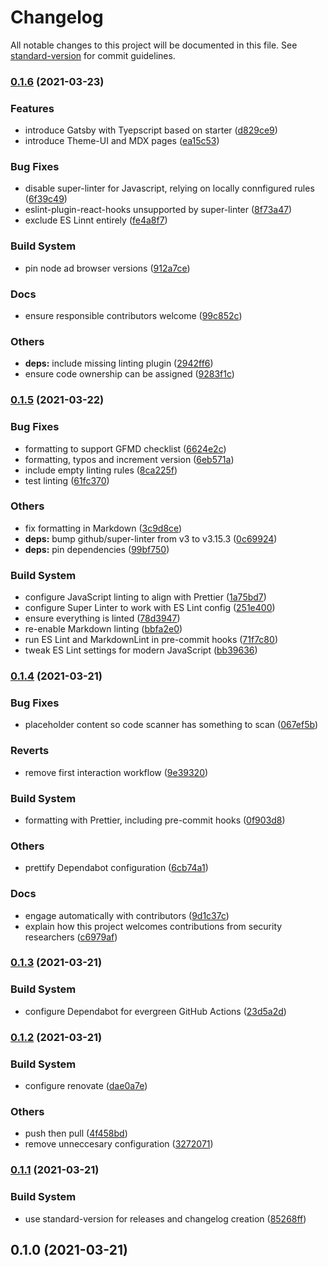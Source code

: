 # Changelog

All notable changes to this project will be documented in this file. See [standard-version](https://github.com/conventional-changelog/standard-version) for commit guidelines.

### [0.1.6](https://github.com/grendel-consulting/risen-world/compare/v0.1.5...v0.1.6) (2021-03-23)


### Features

* introduce Gatsby with Tyepscript based on starter ([d829ce9](https://github.com/grendel-consulting/risen-world/commit/d829ce9d9f9e216d5dc7d34de0adf1cf73171c96))
* introduce Theme-UI and MDX pages ([ea15c53](https://github.com/grendel-consulting/risen-world/commit/ea15c5372ede479bab428f1e1199aa2be3cc6900))


### Bug Fixes

* disable super-linter for Javascript, relying on locally connfigured rules ([6f39c49](https://github.com/grendel-consulting/risen-world/commit/6f39c49814e54eb0cc3d33a7c23401feec590f5f))
* eslint-plugin-react-hooks unsupported by super-linter ([8f73a47](https://github.com/grendel-consulting/risen-world/commit/8f73a47f87b349ddb72545f599c4203a4d65bb4b))
* exclude ES Linnt entirely ([fe4a8f7](https://github.com/grendel-consulting/risen-world/commit/fe4a8f7e62aab23c51d4d383941a668b0fc89594))


### Build System

* pin node ad browser versions ([912a7ce](https://github.com/grendel-consulting/risen-world/commit/912a7ce6d1f62b680fe09f39b809a5f8cef3ad84))


### Docs

* ensure responsible contributors welcome ([99c852c](https://github.com/grendel-consulting/risen-world/commit/99c852cdc064e1ec7f01e350f7cfd55175b26b2d))


### Others

* **deps:** include missing linting plugin ([2942ff6](https://github.com/grendel-consulting/risen-world/commit/2942ff67949e830ed578de36d7e1f2962dae6ab2))
* ensure code ownership can be assigned ([9283f1c](https://github.com/grendel-consulting/risen-world/commit/9283f1c07210d858f42bbd2405c34d951f23fc1b))

### [0.1.5](https://github.com/grendel-consulting/risen-world/compare/v0.1.4...v0.1.5) (2021-03-22)


### Bug Fixes

* formatting to support GFMD checklist ([6624e2c](https://github.com/grendel-consulting/risen-world/commit/6624e2c162961083f1d31433a2b630968448be74))
* formatting, typos and increment version ([6eb571a](https://github.com/grendel-consulting/risen-world/commit/6eb571afbaf07caab981c426e977c238e6cf7cc4))
* include empty linting rules ([8ca225f](https://github.com/grendel-consulting/risen-world/commit/8ca225f9a9bfe67daa6f178c91705eb7e107b52a))
* test linting ([61fc370](https://github.com/grendel-consulting/risen-world/commit/61fc37074e8e89e0033f0e8da4ddce69cf8ec0f5))


### Others

* fix formatting in Markdown ([3c9d8ce](https://github.com/grendel-consulting/risen-world/commit/3c9d8ce855b9da5ad955287b268f264ae137318d))
* **deps:** bump github/super-linter from v3 to v3.15.3 ([0c69924](https://github.com/grendel-consulting/risen-world/commit/0c6992407fccc0fba34572ea70d0421a7b80b2ae))
* **deps:** pin dependencies ([99bf750](https://github.com/grendel-consulting/risen-world/commit/99bf750e7df6de76c7d9767d0bf0836277854ba7))


### Build System

* configure JavaScript linting to align with Prettier ([1a75bd7](https://github.com/grendel-consulting/risen-world/commit/1a75bd779a0f61be6d0d48c19ccf9530487bf886))
* configure Super Linter to work with ES Lint config ([251e400](https://github.com/grendel-consulting/risen-world/commit/251e400618c4e6cedbb10dc81575edc031bdb786))
* ensure everything is linted ([78d3947](https://github.com/grendel-consulting/risen-world/commit/78d394771b7f53ac33dcaf7c1ed11cfcf1f256e5))
* re-enable Markdown linting ([bbfa2e0](https://github.com/grendel-consulting/risen-world/commit/bbfa2e06a2ee5587a7b42f898b28319b6823fc38))
* run ES Lint and MarkdownLint in pre-commit hooks ([71f7c80](https://github.com/grendel-consulting/risen-world/commit/71f7c802de086894aa64e5915adeab7108f56ac3))
* tweak ES Lint settings for modern JavaScript ([bb39636](https://github.com/grendel-consulting/risen-world/commit/bb39636e36cd18af0abb522ebdb5f57f78bd235c))

### [0.1.4](https://github.com/grendel-consulting/risen-world/compare/v0.1.3...v0.1.4) (2021-03-21)


### Bug Fixes

* placeholder content so code scanner has something to scan ([067ef5b](https://github.com/grendel-consulting/risen-world/commit/067ef5b75d51a60945b5b1375052c607f2294007))


### Reverts

* remove first interaction workflow ([9e39320](https://github.com/grendel-consulting/risen-world/commit/9e393209f8c3fa1af0163dd45c356cb436541e6a))


### Build System

* formatting with Prettier, including pre-commit hooks ([0f903d8](https://github.com/grendel-consulting/risen-world/commit/0f903d837b121a21d257bfd2897362703a4dbb2f))


### Others

* prettify Dependabot configuration ([6cb74a1](https://github.com/grendel-consulting/risen-world/commit/6cb74a19b6801c1bdf9895e1000574eb2923bcfd))


### Docs

* engage automatically with contributors ([9d1c37c](https://github.com/grendel-consulting/risen-world/commit/9d1c37c1d91d34903f7aeafc15b7a27e6ca7cd2e))
* explain how this project welcomes contributions from security researchers ([c6979af](https://github.com/grendel-consulting/risen-world/commit/c6979afa452af610d2e6e1dd1c19e39036957573))

### [0.1.3](https://github.com/grendel-consulting/risen-world/compare/v0.1.2...v0.1.3) (2021-03-21)


### Build System

* configure Dependabot for evergreen GitHub Actions ([23d5a2d](https://github.com/grendel-consulting/risen-world/commit/23d5a2d103521c9c189ae088cc01d1ffe7b17082))

### [0.1.2](https://github.com/grendel-consulting/risen-world/compare/v0.1.1...v0.1.2) (2021-03-21)


### Build System

* configure renovate ([dae0a7e](https://github.com/grendel-consulting/risen-world/commit/dae0a7e975f7ad8250d38d0eb0d1d15643349c44))


### Others

* push then pull ([4f458bd](https://github.com/grendel-consulting/risen-world/commit/4f458bddabbf607cd711ae90e8110dd5656610a6))
* remove unneccesary configuration ([3272071](https://github.com/grendel-consulting/risen-world/commit/3272071adf69111d59a4dceaa6aef8f05e52cd9d))

### [0.1.1](https://github.com/grendel-consulting/risen-world/compare/v0.1.0...v0.1.1) (2021-03-21)


### Build System

* use standard-version for releases and changelog creation ([85268ff](https://github.com/grendel-consulting/risen-world/commit/85268ff9f9cbb4867fa95b120ce0f24f7fa00b53))

## 0.1.0 (2021-03-21)
